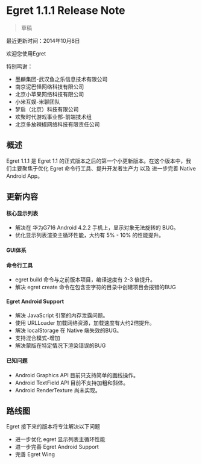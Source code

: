 Egret 1.1.1 Release Note
===============================


> 草稿

最近更新时间：2014年10月8日


欢迎您使用Egret

特别鸣谢：

* 墨麟集团-武汉鱼之乐信息技术有限公司
* 南京泥巴怪网络科技有限公司
* 北京小苹果网络科技有限公司
* 小米互娱-米聊团队
* 梦启（北京）科技有限公司
* 欢聚时代游戏事业部-前端技术组
* 北京多放辣椒网络科技有限责任公司

## 概述

Egret 1.1.1 是 Egret 1.1 的正式版本之后的第一个小更新版本。在这个版本中，我们主要聚焦于优化 Egret 命令行工具、提升开发者生产力 以及 进一步完善 Native Android App。

## 更新内容


#### 核心显示列表

* 解决在 华为G716 Android 4.2.2 手机上，显示对象无法旋转的 BUG。
* 优化显示列表渲染主循环性能，大约有 5% - 10% 的性能提升。

#### GUI体系


#### 命令行工具

* egret build 命令与之前版本项目，编译速度有 2-3 倍提升。
* 解决 egret create 命令在包含空字符的目录中创建项目会报错的BUG

#### Egret Android Support

* 解决 JavaScript 引擎的内存泄露问题。
* 使用 URLLoader 加载网络资源，加载速度有大约2倍提升。
* 解决 localStorage 在 Native 端失效的BUG。
* 支持混合模式-增加
* 解决蒙版在特定情况下渲染错误的BUG


#### 已知问题

* Android Graphics API 目前只支持简单的画线操作。
* Android TextField API 目前不支持加粗和斜体。
* Android RenderTexture 尚未实现。


## 路线图
Egret 接下来的版本将专注解决以下问题
* 进一步优化 egret 显示列表主循环性能
* 进一步完善 Egret Android Support
* 完善 Egret Wing